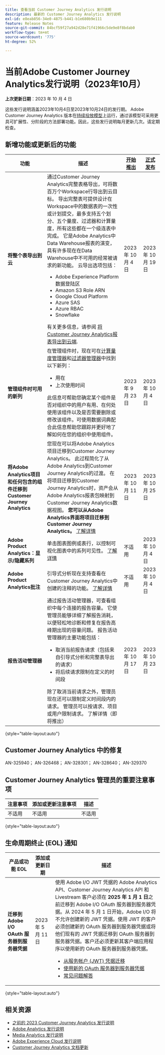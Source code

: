```yaml
---
title: 查看当前 Customer Journey Analytics 发行说明
description: 最新的 Customer Journey Analytics 发行说明
exl-id: e8eab856-34e0-4875-b441-b1e680b9e111
feature: Release Notes
source-git-commit: 84bcf59f27a942d28e71f41966c5de9e8f8bdab0
workflow-type: tm+mt
source-wordcount: '775'
ht-degree: 52%

---
```


# 当前Adobe Customer Journey Analytics发行说明（2023年10月）

**上次更新日期**：2023 年 10 月 4 日

这些发行说明涵盖2023年10月4日至2023年10月24日的发行期。 Adobe Customer Journey Analytics 版本在[持续投放模型](releases.md)上运行，通过该模型可采用更具可扩展性、分阶段的方法部署功能。因此，这些发行说明每月更新几次。请定期检查。

## 新增功能或更新后的功能

| 功能 | 描述 | [开始推出](releases.md) | [正式发布](releases.md) |
| ----------- | ---------- | ------- | ---- |
| **将整个表导出到云** | 通过Customer Journey Analytics完整表格导出，可将数百万个Workspace行导出到云目标。 导出完整表可提供设计在Workspace中的数据表的一次性或计划提交，最多支持五个划分、五个量度、过滤器和计算量度，所有这些都在一个级连表中完成。 它是Adobe Analytics中Data Warehouse报表的演变，具有许多现在在Data Warehouse中不可用的经常被请求的新功能。 云导出选项包括：<ul><li>Adobe Experience Platform数据登陆区</li><li>Amazon S3 Role ARN</li><li>Google Cloud Platform</li><li>Azure SAS</li><li>Azure RBAC</li><li>Snowflake</li></ul>有关更多信息，请参阅 [将Customer Journey Analytics报表导出到云端](https://experienceleague.adobe.com/docs/analytics-platform/using/cja-workspace/export/export-cloud.html). | 2023 年 10 月 4 日 | 2023 年 10 月 19 日 |
| **管理组件时可用的新列** | 在管理组件时，现在可在[计算量度管理器](https://experienceleague.adobe.com/docs/analytics-platform/using/cja-components/cja-calcmetrics/cm-workflow/cm-manager.html)和[过滤器管理器](https://experienceleague.adobe.com/docs/analytics-platform/using/cja-components/cja-filters/manage-filters.html)中找到以下新列：<ul><li>用在</li><li>上次使用时间</li></ul>此信息可帮助您确定某个组件是否对组织中的用户有用、在何处使用该组件以及是否需要删除或修改该组件。可使用数据词典配合此信息帮助您跟踪并更好地了解如何在您的组织中使用组件。 | 2023 年 9 月 23 日 | 2023 年 10 月 4 日 |
| **将Adobe Analytics项目和任何包含的组件迁移到Customer Journey Analytics** | 您现在可以将Adobe Analytics项目迁移到Customer Journey Analytics。 此过程简化了从Adobe Analytics到Customer Journey Analytics的过渡。 在将项目迁移到Customer Journey Analytics时，资产会从Adobe Analytics报表包映射到Customer Journey Analytics数据视图。 **您可以从Adobe Analytics界面将项目迁移到Customer Journey Analytics。** [了解详情](https://experienceleague.adobe.com/docs/analytics/admin/admin-tools/component-migration.html) | 2023 年 10 月 11 日 | 2023 年 10 月 25 日 |
| **Adobe Product Analytics：显示/隐藏系列** | 单击图表图例或表行，以控制可视化图表中的系列可见性。  [了解详情](https://experienceleague.adobe.com/docs/analytics-platform/using/guided-analysis/overview.html?lang=en) | 不适用 | 2023 年 10 月 4 日 |
| **Adobe Product Analytics批注** | 引导式分析现在支持查看在Customer Journey Analytics中创建的注释的功能。 [了解详情](https://experienceleague.adobe.com/docs/analytics-platform/using/cja-components/annotations/overview.html?lang=en) | 不适用 | 2023 年 10 月 4 日 |
| **报告活动管理器** | 通过报告活动管理器，可查看组织中每个连接的报告容量。 它使管理员能够详细了解报告消耗，以便轻松地诊断和修复在报告高峰期出现的容量问题。 报告活动管理器的主要功能包括：<ul><li>取消当前报告请求（包括来自引导式分析和完整表导出的请求）</li><li>将后续请求限制在定义的时间段</li></ul>除了取消当前请求之外，管理员现在还可以限制定义时间段内的请求。 管理员可以按请求、项目或用户限制请求。  了解详情（即将推出） | 2023 年 10 月 17 日 | 2023 年 10 月 23 日 |

{style="table-layout:auto"}

## Customer Journey Analytics 中的修复

AN-325940； AN-326468； AN-328301； AN-328640； AN-329370

## Customer Journey Analytics 管理员的重要注意事项

| 注意事项 | 添加或更新注意事项 | 描述 |
| --- | --- | --- |
| 不适用 | 不适用 | 不适用 |

{style="table-layout:auto"}

## 生命周期终止 (EOL) 通知

| 产品或功能 EOL | 添加或更新日期 | 描述 |
| --- | --- | --- |
| **迁移到 Adobe I/O OAuth 服务器到服务器凭据** | 2023 年 5 月 11 日 | 使用 Adobe I/O JWT 凭据的 Adobe Analytics API、Customer Journey Analytics API 和 Livestream 客户必须在 **2025 年 1 月 1 日**&#x200B;之前迁移到 Adobe I/O OAuth 服务器到服务器凭据。从 2024 年 5 月 1 日开始，Adobe I/O 将不允许创建新的 JWT 凭据。使用 JWT 的客户必须创建新的 OAuth 服务器到服务器凭据或将他们现有的 JWT 凭据迁移到 OAuth 服务器到服务器凭据。客户还必须更新其客户端应用程序以使用新的 OAuth 服务器到服务器凭据。 <ul><li>[从服务帐户 (JWT) 凭据迁移](https://developer.adobe.com/developer-console/docs/guides/authentication/ServerToServerAuthentication/migration/)</li><li>[使用新的 OAuth 服务器到服务器凭据](https://developer.adobe.com/developer-console/docs/guides/authentication/ServerToServerAuthentication/implementation/)</li><li>[常见问题解答](https://developer.adobe.com/developer-console/docs/guides/authentication/ServerToServerAuthentication/faqs/)</li></ul> |

{style="table-layout:auto"}


## 相关资源

* [之前的 2023 Customer Journey Analytics 发行说明](/help/release-notes/2023.md)
* [Adobe Analytics 发行说明](https://experienceleague.adobe.com/docs/analytics/release-notes/latest.html?lang=zh-Hans)
* [Media Analytics 发行说明](https://experienceleague.adobe.com/docs/media-analytics/using/additional-resources/release-notes.html?lang=zh-Hans)
* [Adobe Experience Cloud 发行说明](https://experienceleague.adobe.com/docs/release-notes/experience-cloud/current.html?lang=zh-Hans)
* [Customer Journey Analytics 文档更新](/help/release-notes/doc-changes.md)
